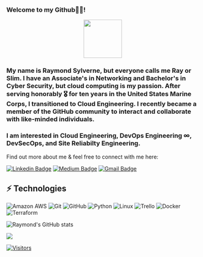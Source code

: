 ### Welcome to my Github👋🏽!

<div id="header" align="center">
  <img src="https://media.giphy.com/media/du3J3cXyzhj75IOgvA/giphy.gif" width="100"/>
</div>

### My name is Raymond Sylverne, but everyone calls me Ray or Slim. I have an Associate's in Networking and Bachelor's in Cyber Security, but cloud computing is my passion. After serving honorably 🎖 for ten years in the United States Marine Corps, I transitioned to Cloud Engineering. I recently became a member of the GitHub community to interact and collaborate with like-minded individuals. 

### I am interested in Cloud Engineering, DevOps Engineering ∞, DevSecOps, and Site Reliabilty Engineering.

Find out more about me & feel free to connect with me here:

<!-- Replace the fields below with the information requested. Remember to remove the encapsulating <> characters. For spaces in names, use %20 (e.g. Broadus%20Palmer) -->

[![Linkedin Badge](https://img.shields.io/badge/-Ray%20Sylverne-blue?style=flat-square&logo=Linkedin&logoColor=white&link=https://www.linkedin.com/in/ray-sylverne/)](https://www.linkedin.com/in/ray-sylverne/)
[![Medium Badge](https://img.shields.io/badge/Ray%20Sylverne-12100E?style=flat-square&logo=medium&logoColor=white&link=https://medium.com/@RaySylverne)](https://medium.com/@RaySylverne)
[![Gmail Badge](https://img.shields.io/badge/-raysylverne@gmail.com-c14438?style=flat-square&logo=Gmail&logoColor=white&link=mailto:raysylverne@gmail.com)](mailto:raysylverne@gmail.com)

## ⚡ Technologies

<!-- Check out the Badges folder for more badges -->

![Amazon AWS](https://img.shields.io/badge/Amazon%20AWS-232F3E?style=flat-square&logo=amazon-aws)
![Git](https://img.shields.io/badge/-Git-black?style=flat-square&logo=git)
![GitHub](https://img.shields.io/badge/-GitHub-181717?style=flat-square&logo=github)
![Python](https://img.shields.io/badge/-Python-black?style=flat-square&logo=Python)
![Linux](https://img.shields.io/badge/Linux-FCC624?style=flat-square&logo=linux&logoColor=black)
![Trello](https://img.shields.io/badge/Trello-%23026AA7.svg?style=flat-square&logo=Trello&logoColor=white)
![Docker](https://img.shields.io/badge/docker-%230db7ed.svg?style=for-the-badge&logo=docker&logoColor=white)
![Terraform](https://img.shields.io/badge/terraform-%235835CC.svg?style=for-the-badge&logo=terraform&logoColor=white)

<!-- Replace the fields below with the information requested. Remember to remove the encapsulating <> characters. -->


![Raymond's GitHub stats](https://github-readme-stats-sigma-five.vercel.app/api?username=raysylverne&theme=dark&show_icons=true)

  <a href=""> <img align="center" src="https://github-readme-stats-sigma-five.vercel.app/api/top-langs/?username=raysylverne&theme=react&line_height=40&hide=css"/> </a>


[![Visitors](https://api.visitorbadge.io/api/visitors?path=LevelUpInTech%2Fraysylverne&label=VISITORS&countColor=%23263759)](https://visitorbadge.io/status?path=raysylverne%2Fraysylverne)
